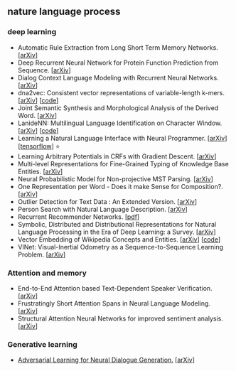 ## nature language process

### deep learning

- Automatic Rule Extraction from Long Short Term Memory Networks. [[arXiv](https://arxiv.org/abs/1702.02540)]
- Deep Recurrent Neural Network for Protein Function Prediction from Sequence. [[arXiv](https://arxiv.org/abs/1701.08318)]
- Dialog Context Language Modeling with Recurrent Neural Networks. [[arXiv](https://arxiv.org/abs/1701.04056)]
- dna2vec: Consistent vector representations of variable-length k-mers. [[arXiv](https://arxiv.org/abs/1701.06279)] [[code](https://pnpnpn.github.io/dna2vec/)]
- Joint Semantic Synthesis and Morphological Analysis of the Derived Word. [[arXiv](https://arxiv.org/abs/1701.00946)]
- LanideNN: Multilingual Language Identification on Character Window. [[arXiv](https://arxiv.org/abs/1701.03338)] [[code](https://github.com/tomkocmi/LanideNN)]
- Learning a Natural Language Interface with Neural Programmer. [[arXiv](https://arxiv.org/abs/1611.08945)] [[tensorflow](https://github.com/tensorflow/models/tree/master/neural_programmer)] :star:
- Learning Arbitrary Potentials in CRFs with Gradient Descent. [[arXiv](https://arxiv.org/abs/1701.06805)]
- Multi-level Representations for Fine-Grained Typing of Knowledge Base Entities. [[arXiv](https://arxiv.org/abs/1701.02025)]
- Neural Probabilistic Model for Non-projective MST Parsing. [[arXiv](https://arxiv.org/abs/1701.00874)]
- One Representation per Word - Does it make Sense for Composition?.  [[arXiv](https://arxiv.org/abs/1702.06696)]
- Outlier Detection for Text Data : An Extended Version. [[arXiv](https://128.84.21.199/abs/1701.01325v1)]
- Person Search with Natural Language Description. [[arXiv](https://arxiv.org/abs/1702.05729)]
- Recurrent Recommender Networks. [[pdf](http://alexbeutel.com/papers/rrn_wsdm2017.pdf)]
- Symbolic, Distributed and Distributional Representations for Natural Language Processing in the Era of Deep Learning: a Survey. [[arXiv](https://arxiv.org/abs/1702.00764)]
- Vector Embedding of Wikipedia Concepts and Entities. [[arXiv](https://arxiv.org/abs/1702.03470)] [[code](https://github.com/ehsansherkat/ConVec)]
- VINet: Visual-Inertial Odometry as a Sequence-to-Sequence Learning Problem. [[arXiv](https://arxiv.org/abs/1701.08376)]

### Attention and memory 

- End-to-End Attention based Text-Dependent Speaker Verification. [[arXiv](https://arxiv.org/abs/1701.00562)]
- Frustratingly Short Attention Spans in Neural Language Modeling. [[arXiv](https://arxiv.org/abs/1702.04521)]
- Structural Attention Neural Networks for improved sentiment analysis. [[arXiv](https://arxiv.org/abs/1701.01811)]

### Generative learning

- [Adversarial Learning for Neural Dialogue Generation.](https://zhuanlan.zhihu.com/p/25027693) [[arXiv](https://arxiv.org/abs/1701.06547)]
